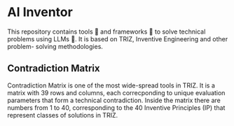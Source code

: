 # AI Inventor
 This repository contains tools 🧰 and frameworks 📃 to solve technical problems using LLMs 🤖. It is based on TRIZ, Inventive Engineering and other problem- solving methodologies. 

## Contradiction Matrix
Contradiction Matrix is one of the most wide-spread tools in TRIZ. It is a matrix with 39 rows and columns, each correcponding to unique evaluation parameters that form a technical contradiction. Inside the matrix there are numbers from 1 to 40, corresponding to the 40 Inventive Principles (IP) that represent classes of solutions in TRIZ.

